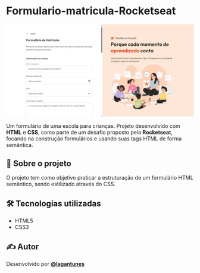# Formulario-matricula-Rocketseat

![Capa do Projeto](./assets/image/thumb.jpg)

Um formulário de uma escola para crianças. Projeto desenvolvido com **HTML** e **CSS**, como parte de um desafio proposto pela **Rocketseat**, focando na construção formulários e usando suas tags HTML de forma semântica.

## 🧾 Sobre o projeto

O projeto tem como objetivo praticar a estruturação de um formulário HTML semântico, sendo estilizado através do CSS.  

## 🛠 Tecnologias utilizadas

- HTML5  
- CSS3

## ✍️ Autor

Desenvolvido por [**@lagantunes**](https://github.com/lagantunes)
